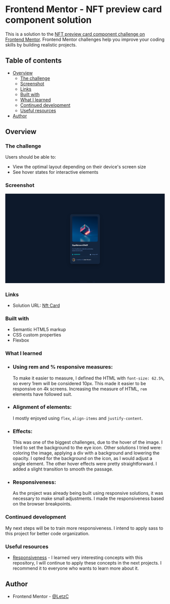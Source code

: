 # Frontend Mentor - NFT preview card component solution

This is a solution to the [NFT preview card component challenge on Frontend Mentor](https://www.frontendmentor.io/challenges/nft-preview-card-component-SbdUL_w0U). Frontend Mentor challenges help you improve your coding skills by building realistic projects. 

## Table of contents

- [Overview](#overview)
  - [The challenge](#the-challenge)
  - [Screenshot](#screenshot)
  - [Links](#links)
  - [Built with](#built-with)
  - [What I learned](#what-i-learned)
  - [Continued development](#continued-development)
  - [Useful resources](#useful-resources)
- [Author](#author)

## Overview

### The challenge

Users should be able to:

- View the optimal layout depending on their device's screen size
- See hover states for interactive elements

### Screenshot

![](./images/screenshot.png)

### Links

- Solution URL: [Nft Card](https://letzc.github.io/nft-card/)


### Built with

- Semantic HTML5 markup
- CSS custom properties
- Flexbox

### What I learned

- ### Using rem and % responsive measures:
   To make it easier to measure, I defined the HTML with `font-size: 62.5%`, so every 1rem will be considered 10px. This made it easier to be responsive on 4k screens. Increasing the measure of HTML, `rem` elements have followed suit.<br>
- ### Alignment of elements:
   I mostly enjoyed using `flex`, `align-items` and `justify-content`.
- ### Effects:
   This was one of the biggest challenges, due to the hover of the image. I tried to set the background to the eye icon. Other solutions I tried were: coloring the image, applying a div with a background and lowering the opacity. I opted for the background on the icon, as I would adjust a single element. The other hover effects were pretty straightforward. I added a slight transition to smooth the passage.
- ### Responsiveness:
   As the project was already being built using responsive solutions, it was necessary to make small adjustments. I made the responsiveness based on the browser breakpoints.

### Continued development

My next steps will be to train more responsiveness. I intend to apply sass to this project for better code organization.

### Useful resources

- [Responsiveness](https://github.com/rocketseat-content/youtube-masterclass-responsividade) - I learned very interesting concepts with this repository, I will continue to apply these concepts in the next projects. I recommend it to everyone who wants to learn more about it.

## Author

- Frontend Mentor - [@LetzC](https://www.frontendmentor.io/profile/LetzC)
